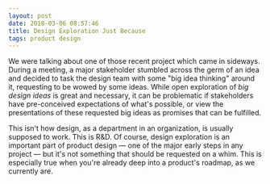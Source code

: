 ```yaml
---
layout: post
date: 2018-03-06 08:57:46
title: Design Exploration Just Because
tags: product design
---
```


We were talking about one of those recent project which came in sideways. During a meeting, a major stakeholder stumbled across the germ of an idea and decided to task the design team with some "big idea thinking" around it, requesting to be wowed by some ideas. While open exploration of *big design ideas* is great and necessary, it can be problematic if stakeholders have pre-conceived expectations of what's possible, or view the presentations of these requested big ideas as promises that can be fulfilled.

This isn't how design, as a department in an organization, is usually supposed to work. This is R&D. Of course, design exploration is an important part of product design — one of the major early steps in any project — but it's not something that should be requested on a whim. This is especially true when you're already deep into a product's roadmap, as we currently are.